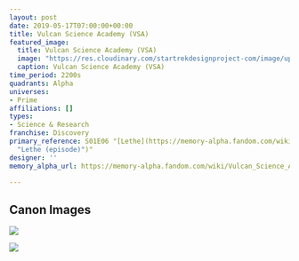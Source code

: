 ```yaml
---
layout: post
date: 2019-05-17T07:00:00+00:00
title: Vulcan Science Academy (VSA)
featured_image:
  title: Vulcan Science Academy (VSA)
  image: "https://res.cloudinary.com/startrekdesignproject-com/image/upload/v1556833085/VulcanScienceAcademy.png"
  caption: Vulcan Science Academy (VSA)
time_period: 2200s
quadrants: Alpha
universes:
- Prime
affiliations: []
types:
- Science & Research
franchise: Discovery
primary_reference: S01E06 "[Lethe](https://memory-alpha.fandom.com/wiki/Lethe
  "Lethe (episode)")"
designer: ''
memory_alpha_url: https://memory-alpha.fandom.com/wiki/Vulcan_Science_Academy

---
```

## Canon Images

![](https://res.cloudinary.com/startrekdesignproject-com/image/upload/v1556833084/DSC1x6_VulcanScienceAcademy5.jpg)

![](https://res.cloudinary.com/startrekdesignproject-com/image/upload/v1556833084/DSC1x6_VulcanScienceAcademy4.jpg)